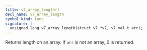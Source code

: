 ```yaml
---
title: v7_array_length()
decl_name: v7_array_length
symbol_kind: func
signature: |
  unsigned long v7_array_length(struct v7 *v7, v7_val_t arr);
---
```


Returns length on an array. If `arr` is not an array, 0 is returned. 

